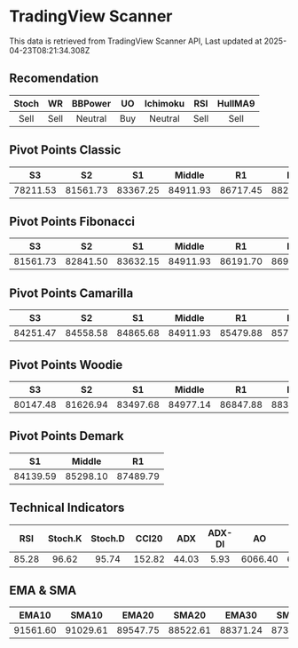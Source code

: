 # TradingView Scanner
This data is retrieved from TradingView Scanner API, Last updated at 2025-04-23T08:21:34.308Z

## Recomendation
| Stoch | WR | BBPower | UO | Ichimoku | RSI | HullMA9 |
| :---: | :---: | :---: | :---: | :---: | :---: | :---: |
| Sell | Sell | Neutral | Buy | Neutral | Sell | Sell |

## Pivot Points Classic
| S3 | S2 | S1 | Middle | R1 | R2 | R3 |
| :---: | :---: | :---: | :---: | :---: | :---: | :---: |
| 78211.53 | 81561.73 | 83367.25 | 84911.93 | 86717.45 | 88262.13 | 91612.33 |

## Pivot Points Fibonacci
| S3 | S2 | S1 | Middle | R1 | R2 | R3 |
| :---: | :---: | :---: | :---: | :---: | :---: | :---: |
| 81561.73 | 82841.50 | 83632.15 | 84911.93 | 86191.70 | 86982.35 | 88262.13 |

## Pivot Points Camarilla
| S3 | S2 | S1 | Middle | R1 | R2 | R3 |
| :---: | :---: | :---: | :---: | :---: | :---: | :---: |
| 84251.47 | 84558.58 | 84865.68 | 84911.93 | 85479.88 | 85786.98 | 86094.09 |

## Pivot Points Woodie
| S3 | S2 | S1 | Middle | R1 | R2 | R3 |
| :---: | :---: | :---: | :---: | :---: | :---: | :---: |
| 80147.48 | 81626.94 | 83497.68 | 84977.14 | 86847.88 | 88327.34 | 90198.08 |

## Pivot Points Demark
| S1 | Middle | R1 |
| :---: | :---: | :---: |
| 84139.59 | 85298.10 | 87489.79 |

## Technical Indicators
| RSI | Stoch.K | Stoch.D | CCI20 | ADX | ADX-DI | AO | Mom | MACD | MACD | W.R | HullMA9 |
| :---: | :---: | :---: | :---: | :---: | :---: | :---: | :---: | :---: | :---: | :---: | :---: |
| 85.28 | 96.62 | 95.74 | 152.82 | 44.03 | 5.93 | 6066.40 | 6866.92 | 2270.28 | 1599.83 | -1.59 | 95072.69 |

## EMA & SMA
| EMA10 | SMA10 | EMA20 | SMA20 | EMA30 | SMA30 | EMA50 | SMA50 | EMA100 | SMA100 | EMA200 | SMA200 |
| :---: | :---: | :---: | :---: | :---: | :---: | :---: | :---: | :---: | :---: | :---: | :---: |
| 91561.60 | 91029.61 | 89547.75 | 88522.61 | 88371.24 | 87321.50 | 86959.44 | 86190.03 | 85375.22 | 83753.23 | 85013.66 | 84129.51 |